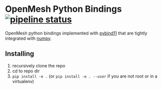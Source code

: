 # OpenMesh Python Bindings [![pipeline status](https://www.graphics.rwth-aachen.de:9000/OpenMesh/openmesh-python/badges/master/pipeline.svg)](https://www.graphics.rwth-aachen.de:9000/OpenMesh/openmesh-python/commits/master)

OpenMesh python bindings implemented with
[pybind11](https://github.com/pybind/pybind11) that are tightly integrated with
[numpy](http://www.numpy.org/).

## Installing
1. recursively clone the repo
2. cd to repo dir
3. `pip install -e .` (or `pip install -e . --user` if you are not root or in a
   virtualenv)
